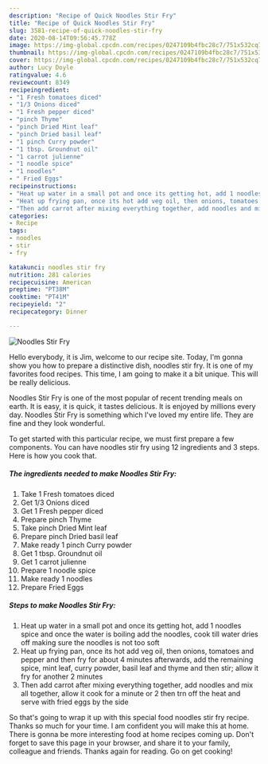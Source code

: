 ```yaml
---
description: "Recipe of Quick Noodles Stir Fry"
title: "Recipe of Quick Noodles Stir Fry"
slug: 3581-recipe-of-quick-noodles-stir-fry
date: 2020-08-14T09:56:45.778Z
image: https://img-global.cpcdn.com/recipes/0247109b4fbc28c7/751x532cq70/noodles-stir-fry-recipe-main-photo.jpg
thumbnail: https://img-global.cpcdn.com/recipes/0247109b4fbc28c7/751x532cq70/noodles-stir-fry-recipe-main-photo.jpg
cover: https://img-global.cpcdn.com/recipes/0247109b4fbc28c7/751x532cq70/noodles-stir-fry-recipe-main-photo.jpg
author: Lucy Doyle
ratingvalue: 4.6
reviewcount: 8349
recipeingredient:
- "1 Fresh tomatoes diced"
- "1/3 Onions diced"
- "1 Fresh pepper diced"
- "pinch Thyme"
- "pinch Dried Mint leaf"
- "pinch Dried basil leaf"
- "1 pinch Curry powder"
- "1 tbsp. Groundnut oil"
- "1 carrot julienne"
- "1 noodle spice"
- "1 noodles"
- " Fried Eggs"
recipeinstructions:
- "Heat up water in a small pot and once its getting hot, add 1 noodles spice and once the water is boiling add the noodles, cook till water dries off making sure the noodles is not too soft"
- "Heat up frying pan, once its hot add veg oil, then onions, tomatoes and pepper and then fry for about 4 minutes afterwards, add the remaining spice, mint leaf, curry powder, basil leaf and thyme and then stir; allow it fry for another 2 minutes"
- "Then add carrot after mixing everything together, add noodles and mix all together, allow it cook for a minute or 2 then trn off the heat and serve with fried eggs by the side"
categories:
- Recipe
tags:
- noodles
- stir
- fry

katakunci: noodles stir fry 
nutrition: 281 calories
recipecuisine: American
preptime: "PT38M"
cooktime: "PT41M"
recipeyield: "2"
recipecategory: Dinner

---
```



![Noodles Stir Fry](https://img-global.cpcdn.com/recipes/0247109b4fbc28c7/751x532cq70/noodles-stir-fry-recipe-main-photo.jpg)

Hello everybody, it is Jim, welcome to our recipe site. Today, I'm gonna show you how to prepare a distinctive dish, noodles stir fry. It is one of my favorites food recipes. This time, I am going to make it a bit unique. This will be really delicious.

Noodles Stir Fry is one of the most popular of recent trending meals on earth. It is easy, it is quick, it tastes delicious. It is enjoyed by millions every day. Noodles Stir Fry is something which I've loved my entire life. They are fine and they look wonderful.




To get started with this particular recipe, we must first prepare a few components. You can have noodles stir fry using 12 ingredients and 3 steps. Here is how you cook that.

<!--inarticleads1-->

##### The ingredients needed to make Noodles Stir Fry:

1. Take 1 Fresh tomatoes diced
1. Get 1/3 Onions diced
1. Get 1 Fresh pepper diced
1. Prepare pinch Thyme
1. Take pinch Dried Mint leaf
1. Prepare pinch Dried basil leaf
1. Make ready 1 pinch Curry powder
1. Get 1 tbsp. Groundnut oil
1. Get 1 carrot julienne
1. Prepare 1 noodle spice
1. Make ready 1 noodles
1. Prepare  Fried Eggs




<!--inarticleads2-->

##### Steps to make Noodles Stir Fry:

1. Heat up water in a small pot and once its getting hot, add 1 noodles spice and once the water is boiling add the noodles, cook till water dries off making sure the noodles is not too soft
1. Heat up frying pan, once its hot add veg oil, then onions, tomatoes and pepper and then fry for about 4 minutes afterwards, add the remaining spice, mint leaf, curry powder, basil leaf and thyme and then stir; allow it fry for another 2 minutes
1. Then add carrot after mixing everything together, add noodles and mix all together, allow it cook for a minute or 2 then trn off the heat and serve with fried eggs by the side




So that's going to wrap it up with this special food noodles stir fry recipe. Thanks so much for your time. I am confident you will make this at home. There is gonna be more interesting food at home recipes coming up. Don't forget to save this page in your browser, and share it to your family, colleague and friends. Thanks again for reading. Go on get cooking!
